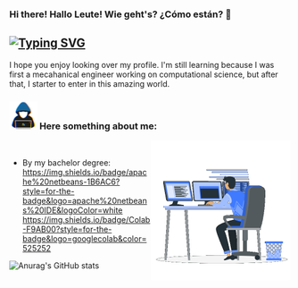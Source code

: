 ### Hi there! Hallo Leute! Wie geht's? ¿Cómo están?  👋

<a align="right" href="https://git.io/typing-svg"><img src="https://readme-typing-svg.demolab.com?font=Agbalumo&pause=1000&color=FFC000&center=true&random=false&width=435&lines=I'm+Jos%C3%A9+G.+Herrera+G.;A++Jr.+Programmer" alt="Typing SVG" />
</a>
----
<p>I hope you enjoy looking over my profile. I'm still learning because I was first a mecahanical engineer working on computational science, but after that,  I starter to enter in this amazing world.</p>

### <picture><img src = "https://github.com/0xAbdulKhalid/0xAbdulKhalid/raw/main/assets/mdImages/about_me.gif" width = 50px></picture> **Here something about me:**
<picture> <img align="right" src="https://github.com/0xAbdulKhalid/0xAbdulKhalid/raw/main/assets/mdImages/Right_Side.gif" width = 250px></picture>
<br>

- By my bachelor degree:
  https://img.shields.io/badge/apache%20netbeans-1B6AC6?style=for-the-badge&logo=apache%20netbeans%20IDE&logoColor=white
  https://img.shields.io/badge/Colab-F9AB00?style=for-the-badge&logo=googlecolab&color=525252
  

![Anurag's GitHub stats](https://github-readme-stats.vercel.app/api?username=josgherg&show_icons=true&theme=vision-friendly-dark )

